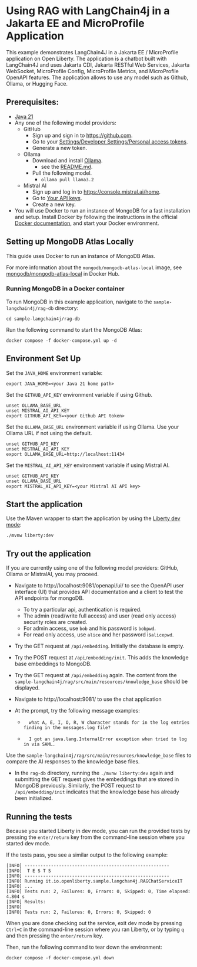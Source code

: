 # Using RAG with LangChain4j in a Jakarta EE and MicroProfile Application

This example demonstrates LangChain4J in a Jakarta EE / MicroProfile application on Open Liberty. The application is a chatbot built with LangChain4J and uses Jakarta CDI, Jakarta RESTful Web Services, Jakarta WebSocket, MicroProfile Config, MicroProfile Metrics, and MicroProfile OpenAPI features. The application allows to use any model such as Github, Ollama, or Hugging Face.

## Prerequisites:

- [Java 21](https://developer.ibm.com/languages/java/semeru-runtimes/downloads)
-   Any one of the following model providers:
    -   GitHub
        -   Sign up and sign in to https://github.com.
        -   Go to your [Settings/Developer Settings/Personal access tokens](https://github.com/settings/personal-access-tokens).
        -   Generate a new token.
    -   Ollama
        -   Download and install [Ollama](https://ollama.com/download).
            -   see the [README.md](https://github.com/ollama/ollama/blob/main/README.md#ollama).
        -   Pull the following model.
            -   `ollama pull llama3.2`
    -   Mistral AI
        -   Sign up and log in to https://console.mistral.ai/home.
        -   Go to [Your API keys](https://console.mistral.ai/api-keys).
        -   Create a new key.
- You will use Docker to run an instance of MongoDB for a fast installation and setup. Install Docker by following the instructions in the official [Docker documentation](https://docs.docker.com/engine/installation), and start your Docker environment.

## Setting up MongoDB Atlas Locally

This guide uses Docker to run an instance of MongoDB Atlas.

For more information about the `mongodb/mongodb-atlas-local` image, see [mongodb/mongodb-atlas-local](https://hub.docker.com/r/mongodb/mongodb-atlas-local) in Docker Hub.

### Running MongoDB in a Docker container

To run MongoDB in this example application, navigate to the `sample-langchain4j/rag-db` directory:

```
cd sample-langchain4j/rag-db
```

Run the following command to start the MongoDB Atlas:

```
docker compose -f docker-compose.yml up -d
```


## Environment Set Up

Set the `JAVA_HOME` environment variable:

```
export JAVA_HOME=<your Java 21 home path>
```

Set the `GITHUB_API_KEY` environment variable if using Github.

```
unset OLLAMA_BASE_URL
unset MISTRAL_AI_API_KEY
export GITHUB_API_KEY=<your Github API token>
```

Set the `OLLAMA_BASE_URL` environment variable if using Ollama. Use your Ollama URL if not using the default.

```
unset GITHUB_API_KEY
unset MISTRAL_AI_API_KEY
export OLLAMA_BASE_URL=http://localhost:11434
```

Set the `MISTRAL_AI_API_KEY` environment variable if using Mistral AI.

```
unset GITHUB_API_KEY
unset OLLAMA_BASE_URL
export MISTRAL_AI_API_KEY=<your Mistral AI API key>
```

## Start the application

Use the Maven wrapper to start the application by using the [Liberty dev mode](https://openliberty.io/docs/latest/development-mode.html):

```
./mvnw liberty:dev
```

## Try out the application

If you are currently using one of the following model providers: GitHub, Ollama or MistralAI, you may proceed.

- Navigate to http://localhost:9081/openapi/ui/ to see the OpenAPI user interface (UI) that provides API documentation and a client to test the API endpoints for mongoDB.
  - To try a particular api, authentication is required.
  - The admin (read/write full access) and user (read only access) security roles are created. 
  - For admin access, use `bob` and his password is `bobpwd`.
  - For read only access, use `alice` and her password is`alicepwd`.

- Try the GET request at `/api/embedding`. Initially the database is empty.
- Try the POST request at `/api/embedding/init`. This adds the knowledge base embeddings to MongoDB.
- Try the GET request at `/api/embedding` again. The content from the `sample-langchain4j/rag/src/main/resources/knowledge_base` should be displayed.

- Navigate to http://localhost:9081/ to use the chat application

- At the prompt, try the following message examples:

  - ```
      what A, E, I, O, R, W character stands for in the log entries finding in the messages.log file?
    ```
  - ```
      I got an java.lang.InternalError exception when tried to log in via SAML.
    ```

Use the `sample-langchain4j/rag/src/main/resources/knowledge_base` files to compare the AI responses to the knowledge base files.

- In the `rag-db` directory, running the `./mvnw liberty:dev` again and submitting the GET request gives the embeddings that are stored in MongoDB previously. Similarly, the POST request to `/api/embedding/init` indicates that the knowledge base has already been initialized. 

## Running the tests

Because you started Liberty in dev mode, you can run the provided tests by pressing the `enter/return` key from the command-line session where you started dev mode.

If the tests pass, you see a similar output to the following example:

```
[INFO] -------------------------------------------------------
[INFO]  T E S T S
[INFO] -------------------------------------------------------
[INFO] Running it.io.openliberty.sample.langchan4j.RAGChatServiceIT
[INFO] ...
[INFO] Tests run: 2, Failures: 0, Errors: 0, Skipped: 0, Time elapsed: 4.804 s
[INFO] Results:
[INFO] 
[INFO] Tests run: 2, Failures: 0, Errors: 0, Skipped: 0
```

When you are done checking out the service, exit dev mode by pressing `Ctrl+C` in the command-line session where you ran Liberty, or by typing `q` and then pressing the `enter/return` key.

Then, run the following command to tear down the environment: 

```
docker compose -f docker-compose.yml down
```

